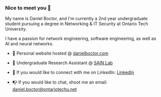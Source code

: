### Nice to meet you 👋

My name is Daniel Boctor, and I'm currently a 2nd year undergraduate student pursuing a degree in Networking & IT Security at Ontario Tech University.

I have a passion for network engineering, software engineering, as well as AI and neural networks.

- :rocket: Personal website hosted @ [danielboctor.com](https://danielboctor.com)
- :brain: Undergraduate Research Assistant @ [SAIN Lab](https://www.sain.ca/authors/daniel-boctor)

- :speech_balloon: If you would like to connect with me on LinkedIn: [LinkedIn](https://www.linkedin.com/in/daniel-boctor)
- :mailbox_with_no_mail: If you would like to chat, shoot me an email: daniel.boctor@ontariotechu.net
